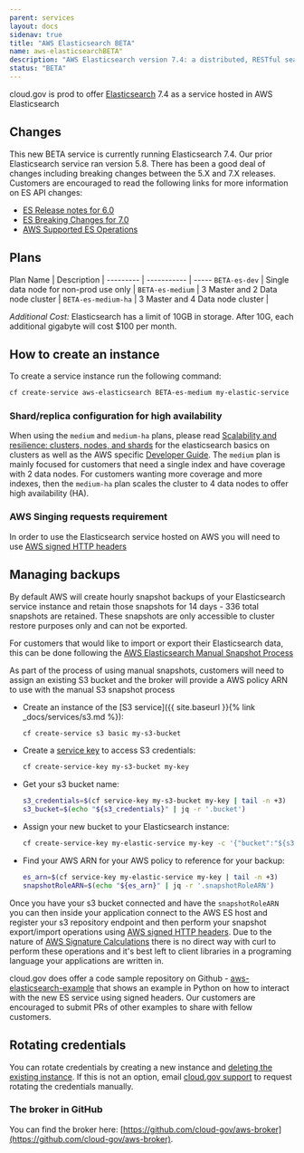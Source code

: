 ```yaml
---
parent: services
layout: docs
sidenav: true
title: "AWS Elasticsearch BETA"
name: aws-elasticsearchBETA"
description: "AWS Elasticsearch version 7.4: a distributed, RESTful search and analytics engine"
status: "BETA"
---
```


cloud.gov is prod to offer [Elasticsearch](https://www.elastic.co/) 7.4 as a service hosted in AWS Elasticsearch

## Changes

This new BETA service is currently running Elasticsearch 7.4.  Our prior Elasticsearch service ran version 5.8.  There has been a good deal of changes including breaking changes between the 5.X and 7.X releases.  Customers are encouraged to read the following links for more information on ES API changes:

  - [ES Release notes for 6.0](https://www.elastic.co/guide/en/elasticsearch/reference/6.0/release-notes-6.0.0.html)
  - [ES Breaking Changes for 7.0](https://www.elastic.co/guide/en/elasticsearch/reference/7.0/breaking-changes-7.0.html)
  - [AWS Supported ES Operations](https://docs.aws.amazon.com/elasticsearch-service/latest/developerguide/aes-supported-es-operations.html#es_version_7_4)

## Plans

Plan Name | Description |
--------- | ----------- | -----
`BETA-es-dev` | Single data node for non-prod use only |
`BETA-es-medium` | 3 Master and 2 Data node cluster |
`BETA-es-medium-ha` | 3 Master and 4 Data node cluster |


*Additional Cost:* Elasticsearch has a limit of 10GB in storage. After 10G, each additional gigabyte will cost $100 per month.

## How to create an instance

To create a service instance run the following command:

```sh
cf create-service aws-elasticsearch BETA-es-medium my-elastic-service
```

### Shard/replica configuration for high availability

When using the `medium` and `medium-ha` plans, please read [Scalability and resilience: clusters, nodes, and shards](https://www.elastic.co/guide/en/elasticsearch/reference/current/scalability.html) for the elasticsearch basics on clusters as well as the AWS specific [Developer Guide](https://docs.aws.amazon.com/elasticsearch-service/latest/developerguide/what-is-amazon-elasticsearch-service.html).  The `medium` plan is mainly focused for customers that need a single index and have coverage with 2 data nodes.  For customers wanting more coverage and more indexes, then the `medium-ha` plan scales the cluster to 4 data nodes to offer high availability (HA).

### AWS Singing requests requirement

In order to use the Elasticsearch service hosted on AWS you will need to use [AWS signed HTTP headers](https://docs.aws.amazon.com/elasticsearch-service/latest/developerguide/es-request-signing.html)

## Managing backups

By default AWS will create hourly snapshot backups of your Elasticsearch service instance and retain those snapshots for 14 days - 336 total snapshots are retained.  These snapshots are only accessible to cluster restore purposes only and can not be exported.

For customers that would like to import or export their Elasticsearch data, this can be done following the [AWS Elasticsearch Manual Snapshot Process](https://docs.aws.amazon.com/elasticsearch-service/latest/developerguide/es-managedomains-snapshots.html)

 As part of the process of using manual snapshots, customers will need to assign an existing S3 bucket and the broker will provide a AWS policy ARN to use with the manual S3 snapshot process

 * Create an instance of the [S3 service]({{ site.baseurl }}{% link _docs/services/s3.md %}):

     ```sh
     cf create-service s3 basic my-s3-bucket
     ```

 * Create a [service key](https://docs.cloudfoundry.org/devguide/services/service-keys.html) to access S3 credentials:

     ```sh
     cf create-service-key my-s3-bucket my-key
     ```

 * Get your s3 bucket name:

    ```sh
    s3_credentials=$(cf service-key my-s3-bucket my-key | tail -n +3)
    s3_bucket=$(echo "${s3_credentials}" | jq -r '.bucket')
    ```

 * Assign your new bucket to your Elasticsearch instance:

    ```sh
    cf create-service-key my-elastic-service my-key -c '{"bucket":"${s3_bucket}"}'
    ```

 * Find your AWS ARN for your AWS policy to reference for your backup:

    ```sh
    es_arn=$(cf service-key my-elastic-service my-key | tail -n +3)
    snapshotRoleARN=$(echo "${es_arn}" | jq -r '.snapshotRoleARN')
    ```

 Once you have your s3 bucket connected and have the `snapshotRoleARN` you can then inside your application connect to the AWS ES host and register your s3 repository endpoint and then perform your snapshot export/import operations using [AWS signed HTTP headers](https://docs.aws.amazon.com/elasticsearch-service/latest/developerguide/es-request-signing.html).  Due to the nature of [AWS Signature Calculations](https://docs.aws.amazon.com/AmazonS3/latest/API/sig-v4-header-based-auth.html) there is no direct way with curl to perform these operations and it's best left to client libraries in a programing language your applications are written in.

 cloud.gov does offer a code sample repository on Github - [aws-elasticsearch-example](https://github.com/cloud-gov/aws-elasticsearch-example) that shows an example in Python on how to interact with the new ES service using signed headers.  Our customers are encouraged to submit PRs of other examples to share with fellow customers.

## Rotating credentials

You can rotate credentials by creating a new instance and [deleting the existing instance](https://cli.cloudfoundry.org/en-US/cf/delete-service.html). If this is not an option, email [cloud.gov support](mailto:support@cloud.gov) to request rotating the credentials manually.

### The broker in GitHub

You can find the broker here: [https://github.com/cloud-gov/aws-broker](https://github.com/cloud-gov/aws-broker).
